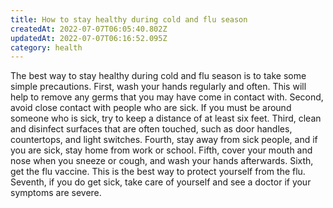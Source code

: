 ```yaml
---
title: How to stay healthy during cold and flu season
createdAt: 2022-07-07T06:05:40.802Z
updatedAt: 2022-07-07T06:16:52.095Z
category: health
---
```


The best way to stay healthy during cold and flu season is to take some simple precautions. First, wash your hands regularly and often. This will help to remove any germs that you may have come in contact with. Second, avoid close contact with people who are sick. If you must be around someone who is sick, try to keep a distance of at least six feet. Third, clean and disinfect surfaces that are often touched, such as door handles, countertops, and light switches. Fourth, stay away from sick people, and if you are sick, stay home from work or school. Fifth, cover your mouth and nose when you sneeze or cough, and wash your hands afterwards. Sixth, get the flu vaccine. This is the best way to protect yourself from the flu. Seventh, if you do get sick, take care of yourself and see a doctor if your symptoms are severe.
